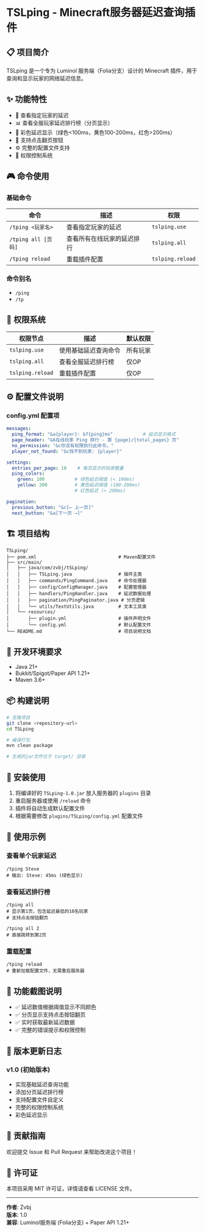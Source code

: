 # TSLping - Minecraft服务器延迟查询插件

## 📋 项目简介
TSLping 是一个专为 Luminol 服务端（Folia分支）设计的 Minecraft 插件，用于查询和显示玩家的网络延迟信息。

## ✨ 功能特性
- 🎯 查看指定玩家的延迟
- 📊 查看全服玩家延迟排行榜（分页显示）
- 🎨 彩色延迟显示（绿色<100ms，黄色100-200ms，红色>200ms）
- 📄 支持点击翻页按钮
- ⚙️ 完整的配置文件支持
- 🔐 权限控制系统

## 🎮 命令使用

### 基础命令
| 命令 | 描述 | 权限 |
|------|------|------|
| `/tping <玩家名>` | 查看指定玩家的延迟 | `tslping.use` |
| `/tping all [页码]` | 查看所有在线玩家的延迟排行 | `tslping.all` |
| `/tping reload` | 重载插件配置 | `tslping.reload` |

### 命令别名
- `/ping`
- `/tp`

## 🔐 权限系统
| 权限节点 | 描述 | 默认权限 |
|----------|------|----------|
| `tslping.use` | 使用基础延迟查询命令 | 所有玩家 |
| `tslping.all` | 查看全服延迟排行榜 | 仅OP |
| `tslping.reload` | 重载插件配置 | 仅OP |

## ⚙️ 配置文件说明

### config.yml 配置项
```yaml
messages:
  ping_format: "&a{player}: &f{ping}ms"           # 延迟显示格式
  page_header: "&6在线玩家 Ping 排行 - 第 {page}/{total_pages} 页"
  no_permission: "&c你没有权限执行此命令。"
  player_not_found: "&c找不到玩家: {player}"

settings:
  entries_per_page: 10    # 每页显示的玩家数量
  ping_colors:
    green: 100           # 绿色延迟阈值 (< 100ms)
    yellow: 200          # 黄色延迟阈值 (100-200ms)
                         # 红色延迟 (> 200ms)

pagination:
  previous_button: "&c[← 上一页]"
  next_button: "&a[下一页 →]"
```

## 🏗️ 项目结构
```
TSLping/
├── pom.xml                              # Maven配置文件
├── src/main/
│   ├── java/com/zvbj/tSLping/
│   │   ├── TSLping.java                 # 插件主类
│   │   ├── commands/PingCommand.java    # 命令处理器
│   │   ├── config/ConfigManager.java    # 配置管理器
│   │   ├── handlers/PingHandler.java    # 延迟数据处理
│   │   ├── pagination/PingPaginator.java # 分页逻辑
│   │   └── utils/TextUtils.java         # 文本工具类
│   └── resources/
│       ├── plugin.yml                   # 插件声明文件
│       └── config.yml                   # 默认配置文件
└── README.md                            # 项目说明文档
```

## 🔧 开发环境要求
- Java 21+
- Bukkit/Spigot/Paper API 1.21+
- Maven 3.6+

## 📦 构建说明
```bash
# 克隆项目
git clone <repository-url>
cd TSLping

# 编译打包
mvn clean package

# 生成的jar文件位于 target/ 目录
```

## 🚀 安装使用
1. 将编译好的 `TSLping-1.0.jar` 放入服务器的 `plugins` 目录
2. 重启服务器或使用 `/reload` 命令
3. 插件将自动生成默认配置文件
4. 根据需要修改 `plugins/TSLping/config.yml` 配置文件

## 📝 使用示例

### 查看单个玩家延迟
```
/tping Steve
# 输出: Steve: 45ms (绿色显示)
```

### 查看延迟排行榜
```
/tping all
# 显示第1页，包含延迟最低的10名玩家
# 支持点击按钮翻页

/tping all 2
# 直接跳转到第2页
```

### 重载配置
```
/tping reload
# 重新加载配置文件，无需重启服务器
```

## 🎨 功能截图说明
- ✅ 延迟数值根据阈值显示不同颜色
- ✅ 分页显示支持点击按钮翻页
- ✅ 实时获取最新延迟数据
- ✅ 完整的错误提示和权限控制

## 🔄 版本更新日志

### v1.0 (初始版本)
- 实现基础延迟查询功能
- 添加分页延迟排行榜
- 支持配置文件自定义
- 完整的权限控制系统
- 彩色延迟显示

## 🤝 贡献指南
欢迎提交 Issue 和 Pull Request 来帮助改进这个项目！

## 📄 许可证
本项目采用 MIT 许可证，详情请查看 LICENSE 文件。

---
**作者**: Zvbj  
**版本**: 1.0  
**兼容**: Luminol服务端 (Folia分支) + Paper API 1.21+
